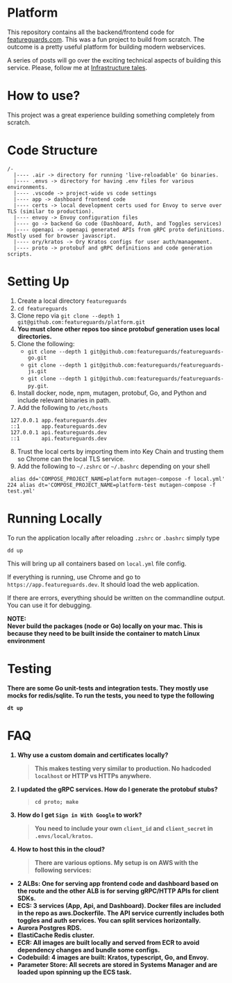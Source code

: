 # Platform

This repository contains all the backend/frontend code for [featureguards.com](https://www.featureguards.com). This was a fun project to build from scratch. The outcome is a
pretty useful platform for building modern webservices.

A series of posts will go over the exciting technical aspects of building this service. Please, follow me at [Infrastructure tales](https://brawi.substack.com).

# How to use?

This project was a great experience building something completely from scratch.

# Code Structure

```
/-
  |---- .air -> directory for running 'live-reloadable' Go binaries.
  |---- .envs -> directory for having .env files for various environments.
  |---- .vscode -> project-wide vs code settings
  |---- app -> dashboard frontend code
  |---- certs -> local development certs used for Envoy to serve over TLS (similar to production).
  |---- envoy -> Envoy configuration files
  |---- go -> backend Go code (Dashboard, Auth, and Toggles services)
  |---- openapi -> openapi generated APIs from gRPC proto definitions. Mostly used for browser javascript.
  |---- ory/kratos -> Ory Kratos configs for user auth/management.
  |---- proto -> protobuf and gRPC definitions and code generation scripts.

```

# Setting Up

1. Create a local directory `featureguards`
2. `cd featureguards`
3. Clone repo via `git clone --depth 1 git@github.com:featureguards/platform.git`
4. **You must clone other repos too since protobuf generation uses local directories.**
5. Clone the following:
   - `git clone --depth 1 git@github.com:featureguards/featureguards-go.git`
   - `git clone --depth 1 git@github.com:featureguards/featureguards-js.git`
   - `git clone --depth 1 git@github.com:featureguards/featureguards-py.git`.
6. Install docker, node, npm, mutagen, protobuf, Go, and Python and include relevant binaries in path.
7. Add the following to `/etc/hosts`

```
 127.0.0.1 app.featureguards.dev
 ::1       app.featureguards.dev
 127.0.0.1 api.featureguards.dev
 ::1       api.featureguards.dev
```

8. Trust the local certs by importing them into Key Chain and trusting them so Chrome can the local TLS service.
9. Add the following to `~/.zshrc` or `~/.bashrc` depending on your shell

```
 alias dd='COMPOSE_PROJECT_NAME=platform mutagen-compose -f local.yml'
224 alias dt='COMPOSE_PROJECT_NAME=platform-test mutagen-compose -f test.yml'
```

# Running Locally

To run the application locally after reloading `.zshrc` or `.bashrc` simply type

```
dd up
```

This will bring up all containers based on `local.yml` file config.

If everything is running, use Chrome and go to `https://app.featureguards.dev`. It should load the web application.

If there are errors, everything should be written on the commandline output. You can use it for debugging.

<b> NOTE: <br>
Never build the packages (node or Go) locally on your mac. This is because they need to be built inside the container to match Linux environment <b>

# Testing

There are some Go unit-tests and integration tests. They mostly use mocks for redis/sqlite. To run the tests, you need to type the following

```
dt up

```

# FAQ

1. Why use a custom domain and certificates locally?

   > This makes testing very similar to production. No hadcoded `localhost` or HTTP vs HTTPs anywhere.

2. I updated the gRPC services. How do I generate the protobuf stubs?

   > `cd proto; make`

3. How do I get `Sign in With Google` to work?

   > You need to include your own `client_id` and `client_secret` in `.envs/local/kratos`.

4. How to host this in the cloud?
   > There are various options. My setup is on AWS with the following services:

- 2 ALBs: One for serving app frontend code and dashboard based on the route and the other ALB is for serving gRPC/HTTP APIs for client SDKs.
- ECS: 3 services (App, Api, and Dashboard). Docker files are included in the repo as aws.Dockerfile. The API service currently includes both toggles and auth services. You can split services horizontally.
- Aurora Postgres RDS.
- ElastiCache Redis cluster.
- ECR: All images are built locally and served from ECR to avoid dependency changes and bundle some configs.
- Codebuild: 4 images are built: Kratos, typescript, Go, and Envoy.
- Parameter Store: All secrets are stored in Systems Manager and are loaded upon spinning up the ECS task.
